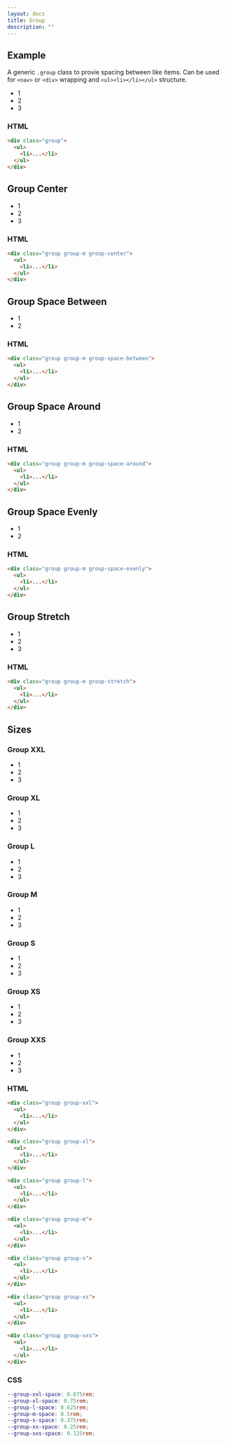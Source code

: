 ```yaml
---
layout: docs
title: Group
description: ""
---
```


## Example

A generic `.group` class to provie spacing between like items. Can be used for `<nav>` or `<div>` wrapping and `<ul><li></li></ul>` structure.

<div class="group text-align-center">
  <ul>
    <li>
      <div class="padding-xxs line-height-1 background-primary color-white">1</div>
    </li>
    <li>
      <div class="padding-xxs line-height-1 background-light">2</div>
    </li>
    <li>
      <div class="padding-xxs line-height-1 background-primary color-white">3</div>
    </li>
  </ul>
</div>

### HTML

```html
<div class="group">
  <ul>
    <li>...</li>
  </ul>
</div>
```

## Group Center

<div class="group group-m group-center text-align-center">
  <ul>
    <li>
      <div class="padding-xxs line-height-1 background-primary color-white">1</div>
    </li>
    <li>
      <div class="padding-xxs line-height-1 background-primary color-white">2</div>
    </li>
    <li>
      <div class="padding-xxs line-height-1 background-primary color-white">3</div>
    </li>
  </ul>
</div>

### HTML

```html
<div class="group group-m group-center">
  <ul>
    <li>...</li>
  </ul>
</div>
```

## Group Space Between

<div class="group group-m group-space-between text-align-center">
  <ul>
    <li>
      <div class="padding-xxs line-height-1 background-primary color-white">1</div>
    </li>
    <li>
      <div class="padding-xxs line-height-1 background-primary color-white">2</div>
    </li>
  </ul>
</div>

### HTML

```html
<div class="group group-m group-space-between">
  <ul>
    <li>...</li>
  </ul>
</div>
```

## Group Space Around

<div class="group group-m group-space-around text-align-center">
  <ul>
    <li>
      <div class="padding-xxs line-height-1 background-primary color-white">1</div>
    </li>
    <li>
      <div class="padding-xxs line-height-1 background-primary color-white">2</div>
    </li>
  </ul>
</div>

### HTML

```html
<div class="group group-m group-space-around">
  <ul>
    <li>...</li>
  </ul>
</div>
```

## Group Space Evenly

<div class="group group-m group-space-evenly text-align-center">
  <ul>
    <li>
      <div class="padding-xxs line-height-1 background-primary color-white">1</div>
    </li>
    <li>
      <div class="padding-xxs line-height-1 background-primary color-white">2</div>
    </li>
  </ul>
</div>

### HTML

```html
<div class="group group-m group-space-evenly">
  <ul>
    <li>...</li>
  </ul>
</div>
```

## Group Stretch

<div class="group group-m group-stretch text-align-center">
  <ul>
    <li class="background-primary color-white">1</li>
    <li class="background-light">2</li>
    <li class="background-primary color-white">3</li>
  </ul>
</div>

### HTML

```html
<div class="group group-m group-stretch">
  <ul>
    <li>...</li>
  </ul>
</div>
```

## Sizes

### Group XXL

<div class="group group-xxl">
  <ul>
    <li>
      <div class="padding-xxs line-height-1 background-primary color-white">1</div>
    </li>
    <li>
      <div class="padding-xxs line-height-1 background-primary color-white">2</div>
    </li>
    <li>
      <div class="padding-xxs line-height-1 background-primary color-white">3</div>
    </li>
  </ul>
</div>

### Group XL

<div class="group group-xl">
  <ul>
    <li>
      <div class="padding-xxs line-height-1 background-primary color-white">1</div>
    </li>
    <li>
      <div class="padding-xxs line-height-1 background-primary color-white">2</div>
    </li>
    <li>
      <div class="padding-xxs line-height-1 background-primary color-white">3</div>
    </li>
  </ul>
</div>

### Group L

<div class="group group-l">
  <ul>
    <li>
      <div class="padding-xxs line-height-1 background-primary color-white">1</div>
    </li>
    <li>
      <div class="padding-xxs line-height-1 background-primary color-white">2</div>
    </li>
    <li>
      <div class="padding-xxs line-height-1 background-primary color-white">3</div>
    </li>
  </ul>
</div>

### Group M

<div class="group group-m">
  <ul>
    <li>
      <div class="padding-xxs line-height-1 background-primary color-white">1</div>
    </li>
    <li>
      <div class="padding-xxs line-height-1 background-primary color-white">2</div>
    </li>
    <li>
      <div class="padding-xxs line-height-1 background-primary color-white">3</div>
    </li>
  </ul>
</div>

### Group S

<div class="group group-s">
  <ul>
    <li>
      <div class="padding-xxs line-height-1 background-primary color-white">1</div>
    </li>
    <li>
      <div class="padding-xxs line-height-1 background-primary color-white">2</div>
    </li>
    <li>
      <div class="padding-xxs line-height-1 background-primary color-white">3</div>
    </li>
  </ul>
</div>

### Group XS

<div class="group group-xs">
  <ul>
    <li>
      <div class="padding-xxs line-height-1 background-primary color-white">1</div>
    </li>
    <li>
      <div class="padding-xxs line-height-1 background-primary color-white">2</div>
    </li>
    <li>
      <div class="padding-xxs line-height-1 background-primary color-white">3</div>
    </li>
  </ul>
</div>

### Group XXS

<div class="group group-xxs">
  <ul>
    <li>
      <div class="padding-xxs line-height-1 background-primary color-white">1</div>
    </li>
    <li>
      <div class="padding-xxs line-height-1 background-primary color-white">2</div>
    </li>
    <li>
      <div class="padding-xxs line-height-1 background-primary color-white">3</div>
    </li>
  </ul>
</div>

### HTML

```html
<div class="group group-xxl">
  <ul>
    <li>...</li>
  </ul>
</div>

<div class="group group-xl">
  <ul>
    <li>...</li>
  </ul>
</div>

<div class="group group-l">
  <ul>
    <li>...</li>
  </ul>
</div>

<div class="group group-m">
  <ul>
    <li>...</li>
  </ul>
</div>

<div class="group group-s">
  <ul>
    <li>...</li>
  </ul>
</div>

<div class="group group-xs">
  <ul>
    <li>...</li>
  </ul>
</div>

<div class="group group-xxs">
  <ul>
    <li>...</li>
  </ul>
</div>
```

### CSS

```scss
--group-xxl-space: 0.875rem;
--group-xl-space: 0.75rem;
--group-l-space: 0.625rem;
--group-m-space: 0.5rem;
--group-s-space: 0.375rem;
--group-xs-space: 0.25rem;
--group-xxs-space: 0.125rem;
```
